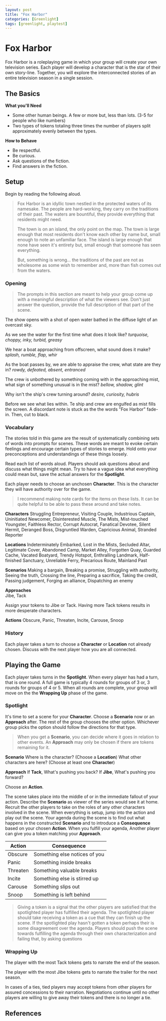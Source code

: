 ```yaml
---
layout: post
title: "Fox Harbor"
categories: [Greenlight]
tags: [greenlight, playtest]
---
```


# Fox Harbor

Fox Harbor is a roleplaying game in which your group will create your own television series. Each player will develop a character that is the star of their own story-line. Together, you will explore the interconnected stories of an entire television season in a single session.

## The Basics

**What you'll Need**

* Some other human beings. A few or more but, less than lots. (3-5 for people who like numbers)
* Two types of tokens totaling three times the number of players split approximately evenly between the types.

**How to Behave**

* Be respectful.
* Be curious.
* Ask questions of the fiction.
* Find answers in the fiction.

## Setup

Begin by reading the following aloud.

>Fox Harbor is an idyllic town nestled in the protected waters of its namesake. The people are hard-working, they carry on the traditions of their past. The waters are bountiful, they provide everything that residents might need.
>
>The town is on an island, the only point on the map. The town is large enough that most residents don't know each other by name but, small enough to note an unfamiliar face. The island is large enough that none have seen it's entirety but, small enough that someone has seen everything.
>
>But, something is wrong... the traditions of the past are not as wholesome as some wish to remember and, more than fish comes out from the waters.

### Opening

> The prompts in this section are meant to help your group come up with a meaningful description of what the viewers see. Don't just answer the question, provide the full description of that part of the scene.

The show opens with a shot of open water bathed in the diffuse light of an overcast sky. 

As we see the water for the first time what does it look like? *turquoise, choppy, inky, turbid, greasy*

We hear a boat approaching from offscreen, what sound does it make? *splash, rumble, flap, whir*

As the boat passes by, we are able to appraise the crew, what state are they in? *rowdy, defeated, absent, entranced*

The crew is unbothered by something coming with in the approaching mist, what sign of something unusual is in the mist? *bellow, shadow, glint*

Why isn't the ship's crew turning around? *desire, curiosity, hubris*

Before we see what lies within. Te ship and crew are engulfed as mist fills the screen. A discordant note is stuck as the the words "Fox Harbor" fade-in. Then, cut to black.

### Vocabulary

The stories told in this game are the result of systematically combining sets of words into prompts for scenes. These words are meant to evoke certain feelings and encourage certain types of stories to emerge. Hold onto your preconceptions and understandings of these things loosely.

Read each list of words aloud. Players should ask questions about and discuss what things might mean. Try to have a vague idea what everything could mean but, save the actual answers for the **Spotlight**. 

Each player needs to choose an unchosen  **Character**. This is the character they will have authority over for the game.

> I recommend making note cards for the items on these lists. It can be quite helpful to be able to pass these around and take notes.

**Characters** 
Struggling Entrepreneur, Visiting Couple, Industrious Captain, Uninitiated Newcomer, Disinterested Muscle, The Mists, Mist-touched Youngster, Faithless Rector, Corrupt Autocrat, Fanatical Devotee, Silent Hermit, Deranged Boss, Disgruntled Warden, Capricious Animal, Stranded Reporter

**Locations** 
Indeterminately Embarked, Lost in the Mists, Secluded Altar, Legitimate Cover, Abandoned Camp, Market Alley, Forgotten Quay, Guarded Cache, Vacated Boatyard, Trendy Hotspot, Enthralling Landmark, Half-finished Sanctuary, Unreliable Ferry, Precarious Route, Mainland Past

**Scenarios**
Making a bargain, Breaking a promise, Struggling with authority, Seeing the truth, Crossing the line, Preparing a sacrifice, Taking the credit, Passing judgement, Forging an alliance, Dispatching an enemy

**Approaches**  
Jibe, Tack

Assign your tokens to Jibe or Tack. Having more Tack tokens results in more desperate characters.

**Actions** 
Obscure, Panic, Threaten, Incite, Carouse, Snoop

### History

Each player takes a turn to choose a **Character** or **Location** not already chosen. Discuss with the next player how you are all connected.

## Playing the Game

Each player takes turns in the **Spotlight**. When every player has had a turn, that is one round. A full game is typically 4 rounds for groups of 3 or, 3 rounds for groups of 4 or 5. When all rounds are complete, your group will move on the the **Wrapping Up** phase of the game. 

### Spotlight
It's time to set a scene for your **Character**. Choose a **Scenario** now or an **Approach** after. The rest of the group  chooses the other option. Whichever group picks the option should follow the directions for that type. 

> When you get a **Scenario**, you can decide where it goes in relation to other events. An  **Approach** may only be chosen if there are tokens remaining for it.

**Scenario**
	Where is the character? (Choose a **Location**)
	What other characters are here? (Choose at least one **Character**)

**Approach**
	If **Tack**, What's pushing you back? 
	If **Jibe**,  What's pushing you forward?

Choose an **Action**.

The scene takes place into the middle of or in the immediate fallout of your action. Describe the **Scenario** as viewer of the series would see it at home. Recruit the other players to take on the roles of any other characters involved in the scene. When everything is setup, jump into the action and play out the scene. Your agenda during the scene is to find out what happens in the constructed **Scenario** and to introduce a **Consequence** based on your chosen **Action**. When you fulfill your agenda, Another player can give you a token matching your **Approach**. 

| Action | Consequence |
|--|--|
| Obscure | Something else notices of you |   
| Panic | Something inside breaks |
| Threaten | Something valuable breaks |
| Incite | Something else is stirred up |
| Carouse | Something slips out |
| Snoop | Something is left behind |

> Giving a token is a signal that the other players are satisfied that the spotlighted player has fulfilled their agenda. The spotlighted player should take receiving a token as a cue that they can finish up the scene. If the spotlighted play hasn't gotten a token perhaps their is some disagreement over the agenda. Players should push the scene towards fulfilling the agenda through their own characterization and failing that, by asking questions

### Wrapping Up

The player with the most Tack tokens gets to narrate the end of the season.

The player with the most Jibe tokens gets to narrate the trailer for the next season.

In cases of a ties, tied players may accept tokens from other players for assured concessions to their narration. Negotiations continue until no other players are willing to give away their tokens and there is no longer a tie.

## References
